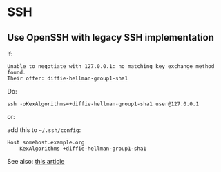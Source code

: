 SSH
===

Use OpenSSH with legacy SSH implementation
------------------------------------------

if:
```
Unable to negotiate with 127.0.0.1: no matching key exchange method found.
Their offer: diffie-hellman-group1-sha1
```

Do:

```
ssh -oKexAlgorithms=+diffie-hellman-group1-sha1 user@127.0.0.1
```

or:

add this to `~/.ssh/config`:

```
Host somehost.example.org
	KexAlgorithms +diffie-hellman-group1-sha1
```

See also: [this article](http://www.openssh.com/legacy.html)
